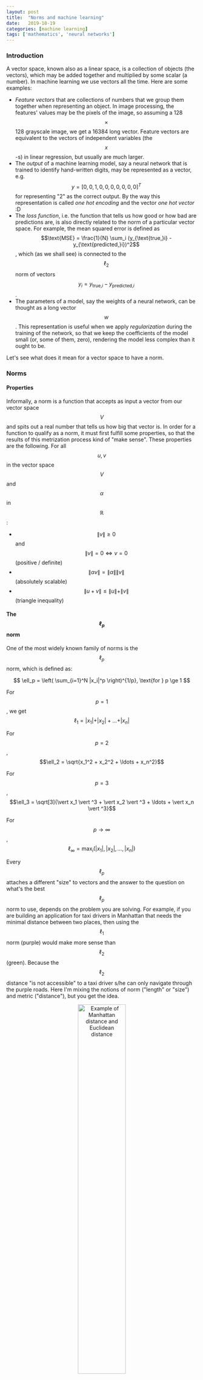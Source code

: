 ```yaml
---
layout: post
title:  "Norms and machine learning"
date:   2019-10-19
categories: [machine learning]
tags: ['mathematics', 'neural networks']
---
```


### Introduction
A vector space, known also as a linear space, is a collection of objects (the vectors), which may be added together and multiplied by some scalar (a number). In machine learning we use vectors all the time. Here are some examples:

* *Feature vectors* that are collections of numbers that we group them together when representing an object. In image processing, the features' values may be the pixels of the image, so assuming a 128 $$\times$$ 128 grayscale image, we get a 16384 long vector. Feature vectors are equivalent to the vectors of independent variables (the $$x$$-s) in linear regression, but usually are much larger.
* The *output* of a machine learning model, say a neural network that is trained to identify hand-written digits, may be represented as a vector, e.g. $$y = [0, 0, 1, 0, 0, 0, 0, 0, 0, 0]^T$$ for representing "2" as the correct output. By the way this representation is called *one hot encoding* and the vector *one hot vector* :D
* The *loss function*, i.e. the function that tells us how good or how bad are predictions are, is also directly related to the norm of a particular vector space. For example, the mean squared error is defined as $$\text{MSE} = \frac{1}{N} \sum_i (y_{\text{true,}i} - y_{\text{predicted,}i})^2$$, which (as we shall see) is connected to the $$\ell_2$$ norm of vectors $$y_i = y_{\text{true,}i} - y_{\text{predicted,}i}$$.
* The parameters of a model, say the weights of a neural network, can be thought as a long vector $$w$$. This representation is useful when we apply *regularization* during the training of the network, so that we keep the coefficients of the model small (or, some of them, zero), rendering the model less complex than it ought to be.

Let's see what does it mean for a vector space to have a norm.

### Norms
#### Properties
Informally, a norm is a function that accepts as input a vector from our vector space $$V$$ and spits out a real number that tells us how big that vector is. In order for a function to qualify as a norm, it must first fulfill some properties, so that the results of this metrization process kind of "make sense". These properties are the following. For all $$u, v$$ in the vector space $$V$$ and $$\alpha$$ in $$\mathbb{R}$$:

* $$\|v\| \ge 0$$ and $$\|v\| = 0 \Leftrightarrow v = 0$$ (positive / definite)
* $$\| \alpha v \| = \|\alpha\| \| v \|$$ (absolutely scalable)
* $$\|u+v\| \le \|u\|+\|v\|$$ (triangle inequality)

#### The $$\ell_p$$ norm
One of the most widely known family of norms is the $$\ell_p$$ norm, which is defined as:

$$
\ell_p = \left( \sum_{i=1}^N |x_i|^p \right)^{1/p}, \text{for } p \ge 1
$$

For $$p = 1$$, we get $$\ell_1 = \vert x_1 \vert + \vert x_2 \vert + \ldots + \vert x_n \vert$$

For $$p = 2$$, $$\ell_2 = \sqrt{x_1^2 + x_2^2 + \ldots + x_n^2}$$

For $$p = 3$$, $$\ell_3 = \sqrt[3]{\vert x_1 \vert ^3 + \vert x_2 \vert ^3 + \ldots + \vert x_n \vert ^3}$$

For $$p \to \infty$$, $$\ell_\infty = \max_i (\vert x_1 \vert, \vert x_2 \vert, \ldots, \vert x_n \vert)$$

Every $$\ell_p$$ attaches a different "size" to vectors and the answer to the question on what's the best $$\ell_p$$ norm to use, depends on the problem you are solving. For example, if you are building an application for taxi drivers in Manhattan that needs the minimal distance between two places, then using the $$\ell_1$$ norm (purple) would make more sense than $$\ell_2$$ (green). Because the $$\ell_2$$ distance "is not accessible" to a taxi driver s/he can only navigate through the purple roads. Here I'm mixing the notions of norm ("length" or "size") and metric ("distance"), but you get the idea.

<p align="center">
 <img style="width: 50%; height: 50%" src="{{ site.url }}/images/manhattan_distance.jpg" alt="Example of Manhattan distance and Euclidean distance">
</p>
Image taken from quora.com.

In the following image we can see the shape of the $$\ell_p$$ norm for various values of $$p$$. The vector space that we are operating is $$\mathbb{R}^2$$. In specific, we see the boundary of $$\ell_p = 1$$, i.e. all those vectors $$v = (x,y)$$ whose $$\ell_p$$ norm equals $$1$$.

<p align="center">
 <img style="width: 100%; height: 100%" src="{{ site.url }}/images/lp_norms_2d.png" alt="The lp norm for various values of p in two dimensions">
</p>

These are two boundaries for $$\ell_p = 1$$ and $$\ell_p = 2$$.

<p align="center">
 <img style="width: 100%; height: 100%" src="{{ site.url }}/images/lp_norms_2d_2.png" alt="The lp norm for various values of p in two dimensions">
</p>

And this is the boundary for $$\ell_p = 1$$ in $$\mathbb{R}^3$$, that is the set of all $$(x,y,z)$$ points for which the vector $$v = (x,y,z)$$ has an $$\ell_p$$ equal to 1.

<p align="center">
 <img style="width: 100%; height: 100%" src="{{ site.url }}/images/lp_norms_3d.png" alt="The lp norm for various values of p in three dimensions">
</p>

At this point the careful reader might have noticed that $$p$$ should be a real number greater than or equal to 1. So is $$\ell_{1/2}$$ a norm? The answer is no, because it violates the triangle equality. Let $$u = (x_1, y_1), v = (x_2, y_2)$$ then $$u+v=(x_1+x_2, y_1+y_2)$$.

$$
\|u+v\| \le \|u\|+\|v\| \Leftrightarrow \left(\sqrt{x_1+x_2} + \sqrt{y_1+y_2} \right)^2 \le \left(\sqrt{x_1} + \sqrt{y_1}\right)^2 + \left( \sqrt{x2} + \sqrt{y_2}\right)^2
$$

If you expand the squares and simplify the inequality, you will end up in a false statement.

### Connection with optimization

In statistical regression or machine learning, we regularly penalize either the $$\ell_1$$ norm of a solution's vector of parameter values or its $$\ell_2$$. Techniques that use the former penalty, like LASSO, encourage solutions where many of model's parameters are assigned to zero. Techniques which use an $$\ell_2$$ penalty, like ridge regression, encourage solutions where most parameter values are small (but not necessarily zero). Elastic net regularization uses a penalty term that is a combination of the $$\ell_1$$ norm and the $$\ell_2$$ norm of the parameter vector.

Suppose that we are training a neural network model to read hand written digits and we are using a loss (or cost function) $$J$$:

$$
J = \text{MSE} = \frac{1}{N} \sum_{i=1}^N (y_i - \hat{y}_i)^2
$$

We could add $$\ell_1$$ penalty term:

$$
J = \underbrace{\frac{1}{N} \sum_{i=1}^N (y_i - \hat{y}_i)^2}_{\text{Mean Squared Error}} + \underbrace{\lambda \sum_{i=1}^N \vert w_i \vert}_{\ell_1\text{ penalty}}
$$

Or we could add $$\ell_1$$ penalty term:

$$
J = \underbrace{\frac{1}{N} \sum_{i=1}^N (y_i - \hat{y}_i)^2}_{\text{Mean Squared Error}} + \underbrace{\lambda \sum_{i=1}^N \vert w_i \vert}^2_{\ell_2\text{ penalty}}
$$

#### Feature selection
Suppose that we would like to minimize $${\lVert x \rVert}_p$$ subject to the constraint $$5x + 6y = 7$$, for various values of $$p$$. We would start from the center of the axes and we would "blow up" our norm until its boundary intersected with the line $$5x + 6y = 7$$. As you can see from the following pictures, for different norms, the optimal point in $$\mathbb{R}^2$$ is different.

<p align="center">
 <img style="width: 100%; height: 100%" src="{{ site.url }}/images/lp_norms_optimization.png" alt="The lp norm for various values of p in three dimensions">
</p>

And here are the same graphs superimposed.

<p align="center">
 <img style="width: 60%; height: 60%" src="{{ site.url }}/images/lp_norms_optimization_2.png" alt="The lp norm for various values of p in three dimensions">
</p>

